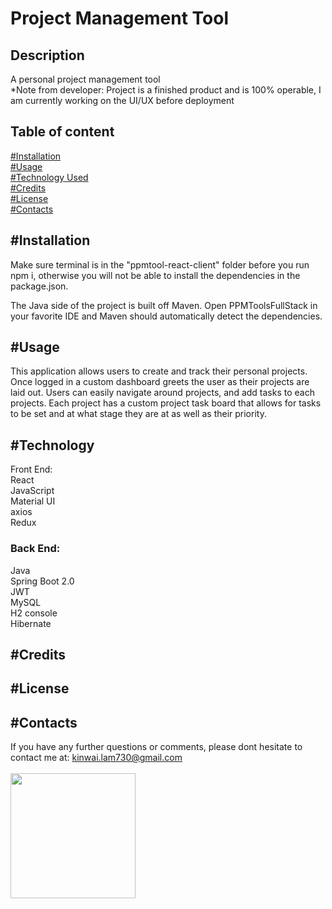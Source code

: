 # Project Management Tool

## Description
A personal project management tool <br>
*Note from developer: Project is a finished product and is 100% operable, I am currently working on the UI/UX before deployment
## Table of content
[#Installation](#Installation)<br>
[#Usage](#Usage)<br>
[#Technology Used](#Technology)<br>
[#Credits](#Credits)<br>
[#License](#License)<br>
[#Contacts](#Contacts)
## #Installation
Make sure terminal is in the "ppmtool-react-client" folder before you run npm i, otherwise you will not be able to install the dependencies in the package.json.

The Java side of the project is built off Maven. Open PPMToolsFullStack in your favorite IDE and Maven should automatically detect the dependencies.

## #Usage
This application allows users to create and track their personal projects. Once logged in a custom dashboard greets the user as their projects are laid out. Users can easily navigate around projects, and add tasks to each projects. Each project has a custom project task board that allows for tasks to be set and at what stage they are at as well as their priority.

## #Technology

Front End:<br>
React<br>
JavaScript<br>
Material UI<br>
axios<br>
Redux<br>


### Back End:<br>
Java<br>
Spring Boot 2.0<br>
JWT<br>
MySQL<br>
H2 console<br>
Hibernate<br>

## #Credits

## #License

## #Contacts
If you have any further questions or comments, please dont hesitate to contact me at: <kinwai.lam730@gmail.com>
<br><br>
<img src="https://avatars2.githubusercontent.com/u/58892198?v=4" width="200"><br>